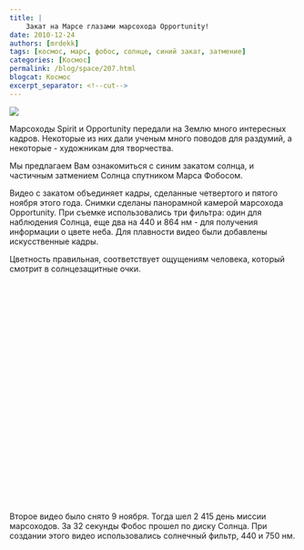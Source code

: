 ```yaml
---
title: |
    Закат на Марсе глазами марсохода Opportunity!
date: 2010-12-24
authors: [mrdekk]
tags: [космос, марс, фобос, солнце, синий закат, затмение]
categories: [Космос]
permalink: /blog/space/207.html
blogcat: Космос
excerpt_separator: <!--cut-->
---
```



![](http://itw66.ru/uploads/images/00/00/01/2010/12/24/a2aa91.jpg)


Марсоходы Spirit и Opportunity передали на Землю много интересных кадров. Некоторые из них дали ученым много поводов для раздумий, а некоторые - художникам для творчества. 

Мы предлагаем Вам ознакомиться с синим закатом солнца, и частичным затмением Солнца спутником Марса Фобосом.


<!--cut-->


Видео с закатом объединяет кадры, сделанные четвертого и пятого ноября этого года. Снимки сделаны панорамной камерой марсохода Opportunity. При съемке использовались три фильтра: один для наблюдения Солнца, еще два на 440 и 864 нм - для получения информации о цвете неба. Для плавности видео были добавлены искусственные кадры.

Цветность правильная, соответствует ощущениям человека, который смотрит в солнцезащитные очки.

<object width="640" height="390"><param name="movie" value="http://www.youtube.com/v/bb6_jf8FPJM&rel=0&hl=en_US&feature=player_embedded&version=3"></param><param name="allowFullScreen" value="true"></param><param name="allowScriptAccess" value="always"></param><embed src="http://www.youtube.com/v/bb6_jf8FPJM&rel=0&hl=en_US&feature=player_embedded&version=3" type="application/x-shockwave-flash" allowfullscreen="true" allowScriptAccess="always" width="640" height="390"></embed></object>

Второе видео было снято 9 ноября. Тогда шел 2 415 день миссии марсоходов. За 32 секунды Фобос прошел по диску Солнца. При создании этого видео использовались солнечный фильтр, 440 и 750 нм.

<object width="640" height="390"><param name="movie" value="http://www.youtube.com/v/bb6_jf8FPJM&rel=0&hl=en_US&feature=player_embedded&version=3"></param><param name="allowFullScreen" value="true"></param><param name="allowScriptAccess" value="always"></param><embed src="http://www.youtube.com/v/bb6_jf8FPJM&rel=0&hl=en_US&feature=player_embedded&version=3" type="application/x-shockwave-flash" allowfullscreen="true" allowScriptAccess="always" width="640" height="390"></embed></object>
